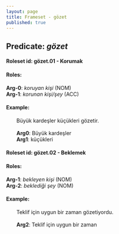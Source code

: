 ```yaml
---
layout: page
title: Frameset - gözet
published: true
---
```

<h2>Predicate: <i>gözet</i></h2>
<h4>Roleset id: gözet.01 - Korumak<br>
<h4>Roles:</h4>
<b>Arg-0</b>: <i>koruyan kişi</i>  (NOM) <br>
<b>Arg-1</b>: <i>korunan kişi/şey</i>  (ACC) <br>
<h4>Example:</h4>
&emsp;&emsp;Büyük kardeşler küçükleri gözetir.<br><br>
&emsp;&emsp;<b>Arg0</b>:  Büyük kardeşler<br>
&emsp;&emsp;<b>Arg1</b>:  küçükleri<br>

<h4>Roleset id: gözet.02 - Beklemek<br>
<h4>Roles:</h4>
<b>Arg-1</b>: <i>bekleyen kişi</i>  (NOM) <br>
<b>Arg-2</b>: <i>beklediği şey</i>  (NOM) <br>
<h4>Example:</h4>
&emsp;&emsp;Teklif için uygun bir zaman gözetiyordu.<br><br>
&emsp;&emsp;<b>Arg2</b>:  Teklif için uygun bir zaman<br>

